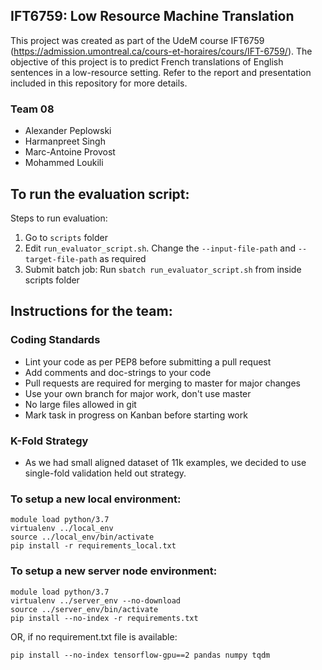 ## IFT6759: Low Resource Machine Translation

This project was created as part of the UdeM course IFT6759 (https://admission.umontreal.ca/cours-et-horaires/cours/IFT-6759/). The objective of this project is to predict French translations of English sentences in a low-resource setting. Refer to the report and presentation included in this repository for more details.

### Team 08
* Alexander Peplowski
* Harmanpreet Singh
* Marc-Antoine Provost
* Mohammed Loukili


## To run the evaluation script:

Steps to run evaluation:

1. Go to `scripts` folder  
2. Edit `run_evaluator_script.sh`. Change the `--input-file-path` and `--target-file-path` as required  
3. Submit batch job: Run `sbatch run_evaluator_script.sh` from inside scripts folder


## Instructions for the team:


### Coding Standards

* Lint your code as per PEP8 before submitting a pull request
* Add comments and doc-strings to your code
* Pull requests are required for merging to master for major changes
* Use your own branch for major work, don't use master
* No large files allowed in git
* Mark task in progress on Kanban before starting work

### K-Fold Strategy

* As we had small aligned dataset of 11k examples, we decided to use single-fold validation held out strategy.

### To setup a new local environment:

```console
module load python/3.7
virtualenv ../local_env
source ../local_env/bin/activate
pip install -r requirements_local.txt
```

### To setup a new server node environment:

```console
module load python/3.7
virtualenv ../server_env --no-download
source ../server_env/bin/activate
pip install --no-index -r requirements.txt
```
OR, if no requirement.txt file is available:
```console
pip install --no-index tensorflow-gpu==2 pandas numpy tqdm
```

